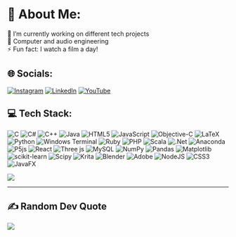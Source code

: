 # 💫 About Me:
🔭 I’m currently working on different tech projects<br>🌱 Computer and audio engineering<br>⚡ Fun fact: I watch a film a day!

## 🌐 Socials:
[![Instagram](https://img.shields.io/badge/Instagram-%23E4405F.svg?logo=Instagram&logoColor=white)](https://instagram.com/fparismusic) [![LinkedIn](https://img.shields.io/badge/LinkedIn-%230077B5.svg?logo=linkedin&logoColor=white)](https://linkedin.com/in/filippoparis) [![YouTube](https://img.shields.io/badge/YouTube-%23FF0000.svg?logo=YouTube&logoColor=white)](https://youtube.com/@fparismusic) 

## 💻 Tech Stack:
![C](https://img.shields.io/badge/c-%2300599C.svg?style=for-the-badge&logo=c&logoColor=white) ![C#](https://img.shields.io/badge/c%23-%23239120.svg?style=for-the-badge&logo=csharp&logoColor=white) ![C++](https://img.shields.io/badge/c++-%2300599C.svg?style=for-the-badge&logo=c%2B%2B&logoColor=white) ![Java](https://img.shields.io/badge/java-%23ED8B00.svg?style=for-the-badge&logo=openjdk&logoColor=white) ![HTML5](https://img.shields.io/badge/html5-%23E34F26.svg?style=for-the-badge&logo=html5&logoColor=white) ![JavaScript](https://img.shields.io/badge/javascript-%23323330.svg?style=for-the-badge&logo=javascript&logoColor=%23F7DF1E) ![Objective-C](https://img.shields.io/badge/OBJECTIVE--C-%233A95E3.svg?style=for-the-badge&logo=apple&logoColor=white) ![LaTeX](https://img.shields.io/badge/latex-%23008080.svg?style=for-the-badge&logo=latex&logoColor=white) ![Python](https://img.shields.io/badge/python-3670A0?style=for-the-badge&logo=python&logoColor=ffdd54) ![Windows Terminal](https://img.shields.io/badge/Windows%20Terminal-%234D4D4D.svg?style=for-the-badge&logo=windows-terminal&logoColor=white) ![Ruby](https://img.shields.io/badge/ruby-%23CC342D.svg?style=for-the-badge&logo=ruby&logoColor=white) ![PHP](https://img.shields.io/badge/php-%23777BB4.svg?style=for-the-badge&logo=php&logoColor=white) ![Scala](https://img.shields.io/badge/scala-%23DC322F.svg?style=for-the-badge&logo=scala&logoColor=white) ![.Net](https://img.shields.io/badge/.NET-5C2D91?style=for-the-badge&logo=.net&logoColor=white) ![Anaconda](https://img.shields.io/badge/Anaconda-%2344A833.svg?style=for-the-badge&logo=anaconda&logoColor=white) ![P5js](https://img.shields.io/badge/p5.js-ED225D?style=for-the-badge&logo=p5.js&logoColor=FFFFFF) ![React](https://img.shields.io/badge/react-%2320232a.svg?style=for-the-badge&logo=react&logoColor=%2361DAFB) ![Three js](https://img.shields.io/badge/threejs-black?style=for-the-badge&logo=three.js&logoColor=white) ![MySQL](https://img.shields.io/badge/mysql-4479A1.svg?style=for-the-badge&logo=mysql&logoColor=white) ![NumPy](https://img.shields.io/badge/numpy-%23013243.svg?style=for-the-badge&logo=numpy&logoColor=white) ![Pandas](https://img.shields.io/badge/pandas-%23150458.svg?style=for-the-badge&logo=pandas&logoColor=white) ![Matplotlib](https://img.shields.io/badge/Matplotlib-%23ffffff.svg?style=for-the-badge&logo=Matplotlib&logoColor=black) ![scikit-learn](https://img.shields.io/badge/scikit--learn-%23F7931E.svg?style=for-the-badge&logo=scikit-learn&logoColor=white) ![Scipy](https://img.shields.io/badge/SciPy-%230C55A5.svg?style=for-the-badge&logo=scipy&logoColor=%white) ![Krita](https://img.shields.io/badge/Krita-203759?style=for-the-badge&logo=krita&logoColor=EEF37B) ![Blender](https://img.shields.io/badge/blender-%23F5792A.svg?style=for-the-badge&logo=blender&logoColor=white) ![Adobe](https://img.shields.io/badge/adobe-%23FF0000.svg?style=for-the-badge&logo=adobe&logoColor=white) ![NodeJS](https://img.shields.io/badge/node.js-6DA55F?style=for-the-badge&logo=node.js&logoColor=white) ![CSS3](https://img.shields.io/badge/css3-%231572B6.svg?style=for-the-badge&logo=css3&logoColor=white) ![JavaFX](https://img.shields.io/badge/javafx-%23FF0000.svg?style=for-the-badge&logo=javafx&logoColor=white)

![](https://github-readme-stats.vercel.app/api/top-langs/?username=fparismusic&theme=one_dark_pro&hide_border=true&include_all_commits=false&count_private=false&layout=compact)

---
## ✍️ Random Dev Quote
![](https://quotes-github-readme.vercel.app/api?type=horizontal&theme=gruvbox)
